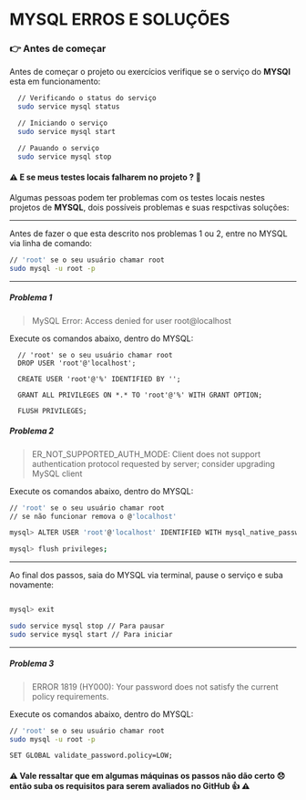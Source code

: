 # MYSQL ERROS E SOLUÇÕES

### :point_right: Antes de começar

Antes de começar o projeto ou exercícios verifique se o serviço do **MYSQl** esta em funcionamento:

```sh
  // Verificando o status do serviço
  sudo service mysql status

  // Iniciando o serviço
  sudo service mysql start

  // Pauando o serviço
  sudo service mysql stop
```

#### :warning: E se meus testes locais falharem no projeto ? :thinking:

Algumas pessoas podem ter problemas com os testes locais nestes projetos de **MYSQL**, dois possíveis problemas e suas respctivas soluções:

---

Antes de fazer o que esta descrito nos problemas 1 ou 2, entre no MYSQL via linha de comando:

```sh
// 'root' se o seu usuário chamar root
sudo mysql -u root -p
```

---

##### Problema 1

> MySQL Error: Access denied for user root@localhost

Execute os comandos abaixo, dentro do MYSQL:

```
  // 'root' se o seu usuário chamar root
  DROP USER 'root'@'localhost';
```

```
  CREATE USER 'root'@'%' IDENTIFIED BY '';
```

```
  GRANT ALL PRIVILEGES ON *.* TO 'root'@'%' WITH GRANT OPTION;
```

```
  FLUSH PRIVILEGES;
```

##### Problema 2

> ER_NOT_SUPPORTED_AUTH_MODE: Client does not support authentication protocol requested by server; consider upgrading MySQL client

Execute os comandos abaixo, dentro do MYSQL:

```sh
// 'root' se o seu usuário chamar root
// se não funcionar remova o @'localhost'

mysql> ALTER USER 'root'@'localhost' IDENTIFIED WITH mysql_native_password BY 'Seunome123456*';

mysql> flush privileges;

```

---

Ao final dos passos, saia do MYSQL via terminal, pause o serviço e suba novamente:

```sh

mysql> exit

sudo service mysql stop // Para pausar
sudo service mysql start // Para iniciar
```

---

##### Problema 3

> ERROR 1819 (HY000): Your password does not satisfy the current policy requirements.

Execute os comandos abaixo, dentro do MYSQL:
```sh
// 'root' se o seu usuário chamar root
sudo mysql -u root -p
```

```
SET GLOBAL validate_password.policy=LOW;
```

#### :warning: Vale ressaltar que em algumas máquinas os passos não dão certo :disappointed: então suba os requisitos para serem avaliados no GitHub :+1: :warning:
